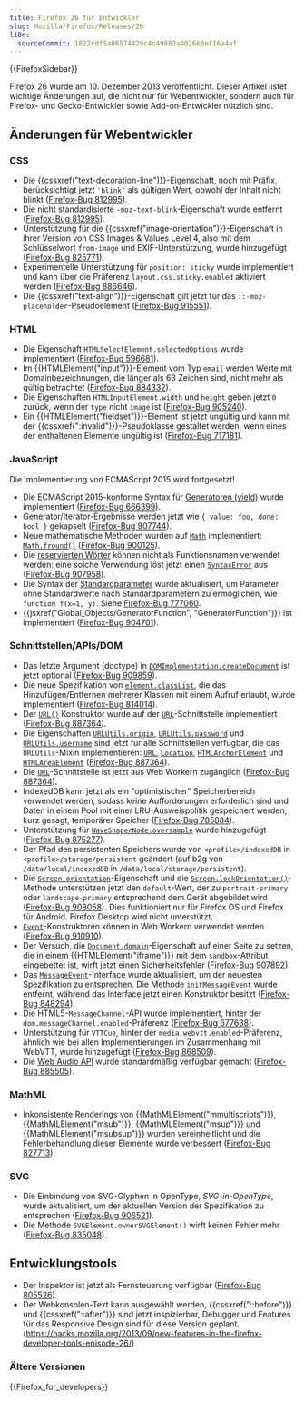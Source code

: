 ```yaml
---
title: Firefox 26 für Entwickler
slug: Mozilla/Firefox/Releases/26
l10n:
  sourceCommit: 1822cdf5a86574429c4c49883a402663ef16a4ef
---
```


{{FirefoxSidebar}}

Firefox 26 wurde am 10. Dezember 2013 veröffentlicht. Dieser Artikel listet wichtige Änderungen auf, die nicht nur für Webentwickler, sondern auch für Firefox- und Gecko-Entwickler sowie Add-on-Entwickler nützlich sind.

## Änderungen für Webentwickler

### CSS

- Die {{cssxref("text-decoration-line")}}-Eigenschaft, noch mit Präfix, berücksichtigt jetzt `'blink'` als gültigen Wert, obwohl der Inhalt nicht blinkt ([Firefox-Bug 812995](https://bugzil.la/812995)).
- Die nicht standardisierte `-moz-text-blink`-Eigenschaft wurde entfernt ([Firefox-Bug 812995](https://bugzil.la/812995)).
- Unterstützung für die {{cssxref("image-orientation")}}-Eigenschaft in ihrer Version von CSS Images & Values Level 4, also mit dem Schlüsselwort `from-image` und EXIF-Unterstützung, wurde hinzugefügt ([Firefox-Bug 825771](https://bugzil.la/825771)).
- Experimentelle Unterstützung für `position: sticky` wurde implementiert und kann über die Präferenz `layout.css.sticky.enabled` aktiviert werden ([Firefox-Bug 886646](https://bugzil.la/886646)).
- Die {{cssxref("text-align")}}-Eigenschaft gilt jetzt für das `::-moz-placeholder`-Pseudoelement ([Firefox-Bug 915551](https://bugzil.la/915551)).

### HTML

- Die Eigenschaft `HTMLSelectElement.selectedOptions` wurde implementiert ([Firefox-Bug 596681](https://bugzil.la/596681)).
- Im {{HTMLElement("input")}}-Element vom Typ `email` werden Werte mit Domainbezeichnungen, die länger als 63 Zeichen sind, nicht mehr als gültig betrachtet ([Firefox-Bug 884332](https://bugzil.la/884332)).
- Die Eigenschaften `HTMLInputElement.width` und `height` geben jetzt `0` zurück, wenn der `type` nicht `image` ist ([Firefox-Bug 905240](https://bugzil.la/905240)).
- Ein {{HTMLElement("fieldset")}}-Element ist jetzt ungültig und kann mit der {{cssxref(":invalid")}}-Pseudoklasse gestaltet werden, wenn eines der enthaltenen Elemente ungültig ist ([Firefox-Bug 717181](https://bugzil.la/717181)).

### JavaScript

Die Implementierung von ECMAScript 2015 wird fortgesetzt!

- Die ECMAScript 2015-konforme Syntax für [Generatoren (yield)](https://web.archive.org/web/20170126155949/http://wiki.ecmascript.org/doku.php?id=harmony:generators) wurde implementiert ([Firefox-Bug 666399](https://bugzil.la/666399)).
- Generator/Iterator-Ergebnisse werden jetzt wie `{ value: foo, done: bool }` gekapselt ([Firefox-Bug 907744](https://bugzil.la/907744)).
- Neue mathematische Methoden wurden auf [`Math`](/de/docs/Web/JavaScript/Reference/Global_Objects/Math) implementiert: [`Math.fround()`](/de/docs/Web/JavaScript/Reference/Global_Objects/Math/fround) ([Firefox-Bug 900125](https://bugzil.la/900125)).
- Die [reservierten Wörter](/de/docs/Web/JavaScript/Reference/Lexical_grammar#keywords) können nicht als Funktionsnamen verwendet werden: eine solche Verwendung löst jetzt einen [`SyntaxError`](/de/docs/Web/JavaScript/Reference/Global_Objects/SyntaxError) aus ([Firefox-Bug 907958](https://bugzil.la/907958)).
- Die Syntax der [Standardparameter](/de/docs/Web/JavaScript/Reference/Functions/Default_parameters) wurde aktualisiert, um Parameter ohne Standardwerte nach Standardparametern zu ermöglichen, wie `function f(x=1, y)`. Siehe [Firefox-Bug 777060](https://bugzil.la/777060).
- {{jsxref("Global_Objects/GeneratorFunction", "GeneratorFunction")}} ist implementiert ([Firefox-Bug 904701](https://bugzil.la/904701)).

### Schnittstellen/APIs/DOM

- Das letzte Argument (doctype) in [`DOMImplementation.createDocument`](/de/docs/Web/API/DOMImplementation/createDocument) ist jetzt optional ([Firefox-Bug 909859](https://bugzil.la/909859)).
- Die neue Spezifikation von [`element.classList`](/de/docs/Web/API/Element/classList), die das Hinzufügen/Entfernen mehrerer Klassen mit einem Aufruf erlaubt, wurde implementiert ([Firefox-Bug 814014](https://bugzil.la/814014)).
- Der [`URL()`](/de/docs/Web/API/URL/URL) Konstruktor wurde auf der [`URL`](/de/docs/Web/API/URL)-Schnittstelle implementiert ([Firefox-Bug 887364](https://bugzil.la/887364)).
- Die Eigenschaften [`URLUtils.origin`](/de/docs/Web/API/HTMLAnchorElement/origin), [`URLUtils.password`](/de/docs/Web/API/HTMLAnchorElement/password) und [`URLUtils.username`](/de/docs/Web/API/HTMLAnchorElement/username) sind jetzt für alle Schnittstellen verfügbar, die das `URLUtils`-Mixin implementieren: [`URL`](/de/docs/Web/API/URL), [`Location`](/de/docs/Web/API/Location), [`HTMLAnchorElement`](/de/docs/Web/API/HTMLAnchorElement) und [`HTMLAreaElement`](/de/docs/Web/API/HTMLAreaElement) ([Firefox-Bug 887364](https://bugzil.la/887364)).
- Die [`URL`](/de/docs/Web/API/URL)-Schnittstelle ist jetzt aus Web Workern zugänglich ([Firefox-Bug 887364](https://bugzil.la/887364)).
- IndexedDB kann jetzt als ein "optimistischer" Speicherbereich verwendet werden, sodass keine Aufforderungen erforderlich sind und Daten in einem Pool mit einer LRU-Ausweispolitik gespeichert werden, kurz gesagt, temporärer Speicher ([Firefox-Bug 785884](https://bugzil.la/785884)).
- Unterstützung für [`WaveShaperNode.oversample`](/de/docs/Web/API/WaveShaperNode/oversample) wurde hinzugefügt ([Firefox-Bug 875277](https://bugzil.la/875277)).
- Der Pfad des persistenten Speichers wurde von `<profile>/indexedDB` in `<profile>/storage/persistent` geändert (auf b2g von `/data/local/indexedDB` in `/data/local/storage/persistent`).
- Die [`Screen.orientation`](/de/docs/Web/API/Screen/orientation)-Eigenschaft und die [`Screen.lockOrientation()`](/de/docs/Web/API/Screen/lockOrientation)-Methode unterstützen jetzt den `default`-Wert, der zu `portrait-primary` oder `landscape-primary` entsprechend dem Gerät abgebildet wird ([Firefox-Bug 908058](https://bugzil.la/908058)). Dies funktioniert nur für Firefox OS und Firefox für Android. Firefox Desktop wird nicht unterstützt.
- [`Event`](/de/docs/Web/API/Event)-Konstruktoren können in Web Workern verwendet werden ([Firefox-Bug 910910](https://bugzil.la/910910)).
- Der Versuch, die [`Document.domain`](/de/docs/Web/API/Document/domain)-Eigenschaft auf einer Seite zu setzen, die in einem {{HTMLElement("iframe")}} mit dem `sandbox`-Attribut eingebettet ist, wirft jetzt einen Sicherheitsfehler ([Firefox-Bug 907892](https://bugzil.la/907892)).
- Das [`MessageEvent`](/de/docs/Web/API/MessageEvent)-Interface wurde aktualisiert, um der neuesten Spezifikation zu entsprechen. Die Methode `initMessageEvent` wurde entfernt, während das Interface jetzt einen Konstruktor besitzt ([Firefox-Bug 848294](https://bugzil.la/848294)).
- Die HTML5-`MessageChannel`-API wurde implementiert, hinter der `dom.messageChannel.enabled`-Präferenz ([Firefox-Bug 677638](https://bugzil.la/677638)).
- Unterstützung für `VTTCue`, hinter der `media.webvtt.enabled`-Präferenz, ähnlich wie bei allen Implementierungen im Zusammenhang mit WebVTT, wurde hinzugefügt ([Firefox-Bug 868509](https://bugzil.la/868509)).
- Die [Web Audio API](/de/docs/Web/API/Web_Audio_API) wurde standardmäßig verfügbar gemacht ([Firefox-Bug 885505](https://bugzil.la/885505)).

### MathML

- Inkonsistente Renderings von {{MathMLElement("mmultiscripts")}}, {{MathMLElement("msub")}}, {{MathMLElement("msup")}} und {{MathMLElement("msubsup")}} wurden vereinheitlicht und die Fehlerbehandlung dieser Elemente wurde verbessert ([Firefox-Bug 827713](https://bugzil.la/827713)).

### SVG

- Die Einbindung von SVG-Glyphen in OpenType, _SVG-in-OpenType_, wurde aktualisiert, um der aktuellen Version der Spezifikation zu entsprechen ([Firefox-Bug 906521](https://bugzil.la/906521)).
- Die Methode `SVGElement.ownerSVGElement()` wirft keinen Fehler mehr ([Firefox-Bug 835048](https://bugzil.la/835048)).

## Entwicklungstools

- Der Inspektor ist jetzt als Fernsteuerung verfügbar ([Firefox-Bug 805526](https://bugzil.la/805526)).
- Der Webkonsolen-Text kann ausgewählt werden, {{cssxref("::before")}} und {{cssxref("::after")}} sind jetzt inspizierbar, Debugger und Features für das Responsive Design sind für diese Version geplant. (<https://hacks.mozilla.org/2013/09/new-features-in-the-firefox-developer-tools-episode-26/>)

### Ältere Versionen

{{Firefox_for_developers}}
